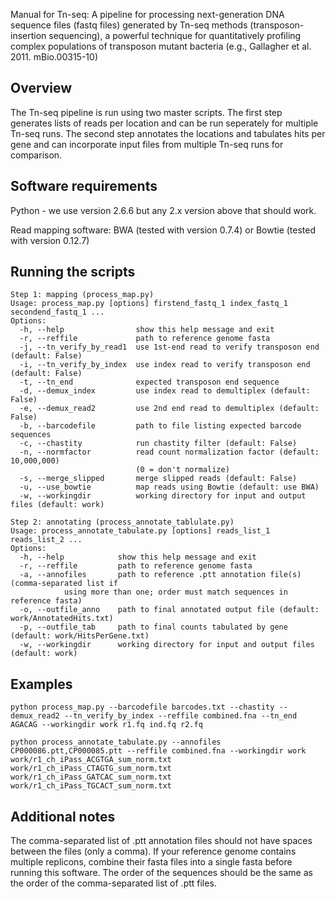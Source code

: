 Manual for Tn-seq: A pipeline for processing next-generation DNA sequence files (fastq files) generated by Tn-seq methods (transposon-insertion sequencing), a powerful technique for quantitatively profiling complex populations of transposon mutant bacteria (e.g., Gallagher et al. 2011. mBio.00315-10)

Overview
---------------------
The Tn-seq pipeline is run using two master scripts. The first step generates
lists of reads per location and can be run seperately for multiple Tn-seq runs.
The second step annotates the locations and tabulates hits per gene and can
incorporate input files from multiple Tn-seq runs for comparison.

Software requirements
---------------------
Python - we use version 2.6.6 but any 2.x version above that should work.

Read mapping software:
BWA (tested with version 0.7.4) or Bowtie (tested with version 0.12.7)

Running the scripts
---------------------
```
Step 1: mapping (process_map.py)
Usage: process_map.py [options] firstend_fastq_1 index_fastq_1 secondend_fastq_1 ...
Options:
  -h, --help                show this help message and exit
  -r, --reffile             path to reference genome fasta
  -j, --tn_verify_by_read1  use 1st-end read to verify transposon end (default: False)
  -i, --tn_verify_by_index  use index read to verify transposon end (default: False)
  -t, --tn_end              expected transposon end sequence
  -d, --demux_index         use index read to demultiplex (default: False)
  -e, --demux_read2         use 2nd end read to demultiplex (default: False)
  -b, --barcodefile         path to file listing expected barcode sequences
  -c, --chastity            run chastity filter (default: False)
  -n, --normfactor          read count normalization factor (default: 10,000,000)
                            (0 = don't normalize)
  -s, --merge_slipped       merge slipped reads (default: False)
  -u, --use_bowtie          map reads using Bowtie (default: use BWA)
  -w, --workingdir          working directory for input and output files (default: work)

Step 2: annotating (process_annotate_tablulate.py)
Usage: process_annotate_tabulate.py [options] reads_list_1 reads_list_2 ...
Options:
  -h, --help            show this help message and exit
  -r, --reffile         path to reference genome fasta
  -a, --annofiles       path to reference .ptt annotation file(s) (comma-separated list if
			using more than one; order must match sequences in reference fasta)
  -o, --outfile_anno    path to final annotated output file (default: work/AnnotatedHits.txt)
  -p, --outfile_tab     path to final counts tabulated by gene (default: work/HitsPerGene.txt)
  -w, --workingdir      working directory for input and output files (default: work)
```

Examples
---------------------
```
python process_map.py --barcodefile barcodes.txt --chastity --demux_read2 --tn_verify_by_index --reffile combined.fna --tn_end AGACAG --workingdir work r1.fq ind.fq r2.fq

python process_annotate_tabulate.py --annofiles CP000086.ptt,CP000085.ptt --reffile combined.fna --workingdir work work/r1_ch_iPass_ACGTGA_sum_norm.txt work/r1_ch_iPass_CTAGTG_sum_norm.txt work/r1_ch_iPass_GATCAC_sum_norm.txt work/r1_ch_iPass_TGCACT_sum_norm.txt
```

Additional notes
---------------------
The comma-separated list of .ptt annotation files should not have spaces between the
files (only a comma).
If your reference genome contains multiple replicons, combine their fasta files into
a single fasta before running this software. The order of the sequences should be
the same as the order of the comma-separated list of .ptt files.
